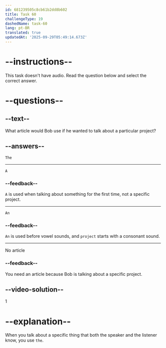 ```yaml
---
id: 681239505c8cb61b2dd8b602
title: Task 60
challengeType: 19
dashedName: task-60
lang: pt-BR
translated: true
updatedAt: '2025-09-29T05:49:14.673Z'
---
```


# --instructions--

This task doesn't have audio. Read the question below and select the correct answer.

# --questions--

## --text--

What article would Bob use if he wanted to talk about a particular project?

## --answers--

`The`

---

`A`

### --feedback--

`A` is used when talking about something for the first time, not a specific project.

---

`An`

### --feedback--

`An` is used before vowel sounds, and `project` starts with a consonant sound.

---

No article

### --feedback--

You need an article because Bob is talking about a specific project.

## --video-solution--

1

# --explanation--

When you talk about a specific thing that both the speaker and the listener know, you use `the`.
